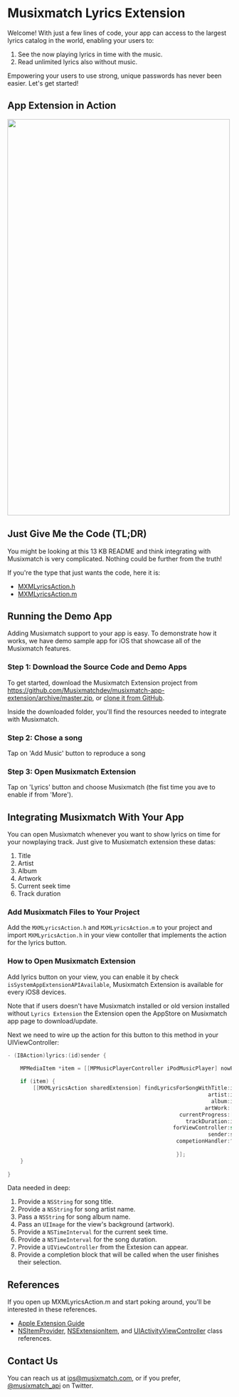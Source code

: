 # Musixmatch Lyrics Extension

Welcome! With just a few lines of code, your app can access to the largest lyrics catalog in the world, enabling your users to:

1. See the now playing lyrics in time with the music.
2. Read unlimited lyrics also without music.

Empowering your users to use strong, unique passwords has never been easier. Let's get started!

## App Extension in Action

<a href="http://vimeo.com/111976590" target="_blank"><img src="http://cl.ly/ZFu9/Screen%20Shot%202015-01-12%20at%2014.53.35.png" width="500" height="889"></a>

## Just Give Me the Code (TL;DR)

You might be looking at this 13 KB README and think integrating with Musixmatch is very complicated. Nothing could be further from the truth!

If you're the type that just wants the code, here it is:

* [MXMLyricsAction.h](https://github.com/Musixmatchdev/musixmatch-app-extension/blob/master/MXMLyricsAction/MXMLyricsAction.h)
* [MXMLyricsAction.m](https://github.com/Musixmatchdev/musixmatch-app-extension/blob/master/MXMLyricsAction/MXMLyricsAction.m)

## Running the Demo App

Adding Musixmatch support to your app is easy. To demonstrate how it works, we have demo sample app for iOS that showcase all of the Musixmatch features.


### Step 1: Download the Source Code and Demo Apps

To get started, download the Musixmatch Extension project from https://github.com/Musixmatchdev/musixmatch-app-extension/archive/master.zip, or [clone it from GitHub](https://github.com/Musixmatchdev/musixmatch-app-extension).

Inside the downloaded folder, you'll find the resources needed to integrate with Musixmatch.

### Step 2: Chose a song

Tap on 'Add Music' button to reproduce a song

### Step 3: Open Musixmatch Extension

Tap on 'Lyrics' button and choose Musixmatch (the fist time you ave to enable if from 'More').

## Integrating Musixmatch With Your App

You can open Musixmatch whenever you want to show lyrics on time for your nowplaying track.
Just give to Musixmatch extension these datas:

1. Title
2. Artist
3. Album
4. Artwork
5. Current seek time
6. Track duration

### Add Musixmatch Files to Your Project

Add the `MXMLyricsAction.h` and `MXMLyricsAction.m` to your project and import `MXMLyricsAction.h` in your view contoller that implements the action for the lyrics button.

### How to Open Musixmatch Extension

Add lyrics button on your view, you can enable it by check `isSystemAppExtensionAPIAvailable`,
Musixmatch Extension is available for every iOS8 devices.

Note that if users doesn't have Musixmatch installed or old version installed without `Lyrics Extension`
the Extension open the AppStore on Musixmatch app page to download/update.

Next we need to wire up the action for this button to this method in your UIViewController:

```objective-c
- (IBAction)lyrics:(id)sender {
 
    MPMediaItem *item = [[MPMusicPlayerController iPodMusicPlayer] nowPlayingItem];

    if (item) {
        [[MXMLyricsAction sharedExtension] findLyricsForSongWithTitle:item.title
                                                               artist:item.artist
                                                                album:item.albumTitle
                                                              artWork:[item.artwork imageWithSize:artWork.frame.size]
                                                      currentProgress:[[MPMusicPlayerController iPodMusicPlayer] currentPlaybackTime]
                                                        trackDuration:item.playbackDuration
                                                    forViewController:self
                                                               sender:sender
                                                     competionHandler:^(NSError *error) {
                                                         
                                                     }];
    }
    
}

```

Data needed in deep:

1. Provide a `NSString` for song title.
2. Provide a `NSString` for song artist name.
3. Pass a `NSString` for song album name.
4. Pass an `UIImage` for the view's background (artwork).
5. Provide a `NSTimeInterval` for the current seek time.
6. Provide a `NSTimeInterval` for the song duration.
7. Provide a `UIViewController` from the Extesion can appear.
8. Provide a completion block that will be called when the user finishes their selection.

## References

If you open up MXMLyricsAction.m and start poking around, you'll be interested in these references.

* [Apple Extension Guide](https://developer.apple.com/library/prerelease/ios/documentation/General/Conceptual/ExtensibilityPG/index.html#//apple_ref/doc/uid/TP40014214)
* [NSItemProvider](https://developer.apple.com/library/prerelease/ios/documentation/Foundation/Reference/NSItemProvider_Class/index.html#//apple_ref/doc/uid/TP40014351), [NSExtensionItem](https://developer.apple.com/library/prerelease/ios/documentation/Foundation/Reference/NSExtensionItem_Class/index.html#//apple_ref/doc/uid/TP40014375), and [UIActivityViewController](https://developer.apple.com/library/prerelease/ios/documentation/UIKit/Reference/UIActivityViewController_Class/index.html#//apple_ref/doc/uid/TP40011976) class references.

## Contact Us

<!---
Contact us, please! We'd love to hear from you about how you integrated 1Password within your app, how we can further improve things, and add your app to [apps that integrate with 1Password](http://blog.agilebits.com/2013/04/03/ios-apps-1password-integrated-support/).
-->

You can reach us at ios@musixmatch.com, or if you prefer, [@musixmatch_api](https://twitter.com/musixmatch_api) on Twitter.
